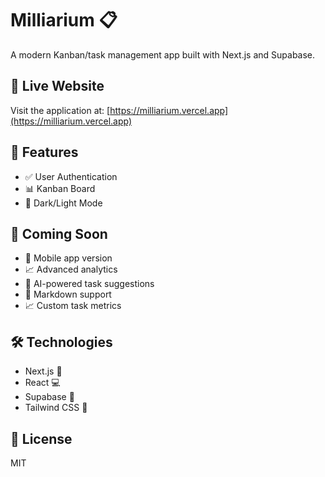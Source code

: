 # Milliarium 📋

A modern Kanban/task management app built with Next.js and Supabase.

## 🌟 Live Website

Visit the application at: [https://milliarium.vercel.app](https://milliarium.vercel.app)

## 🚀 Features

- ✅ User Authentication
- 📊 Kanban Board
- 🎨 Dark/Light Mode

## 🔮 Coming Soon

- 📱 Mobile app version
- 📈 Advanced analytics
- 🤖 AI-powered task suggestions
- 📝 Markdown support
- 📈 Custom task metrics

## 🛠️ Technologies

- Next.js 🚀
- React 💻
- Supabase 📡
- Tailwind CSS 🎨

## 📝 License

MIT
